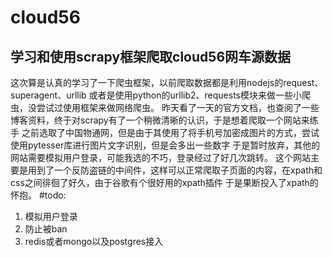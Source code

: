 # cloud56
## 学习和使用scrapy框架爬取cloud56网车源数据
这次算是认真的学习了一下爬虫框架，以前爬取数据都是利用nodejs的request、superagent、urllib
或者是使用python的urllib2、requests模块来做一些小爬虫，没尝试过使用框架来做网络爬虫。
昨天看了一天的官方文档，也查阅了一些博客资料，终于对scrapy有了一个稍微清晰的认识，于是想着爬取一个网站来练手
之前选取了中国物通网，但是由于其使用了将手机号加密成图片的方式，尝试使用pytesser库进行图片文字识别，但是会多出一些数字
于是暂时放弃，其他的网站需要模拟用户登录，可能我选的不巧，登录经过了好几次跳转。
这个网站主要是用到了一个反防盗链的中间件，这样可以正常爬取子页面的内容，在xpath和css之间徘徊了好久，由于谷歌有个很好用的xpath插件
于是果断投入了xpath的怀抱。
#todo:
1. 模拟用户登录
2. 防止被ban
3. redis或者mongo以及postgres接入
